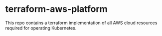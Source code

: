# terraform-aws-platform

This repo contains a terraform implementation of all AWS cloud resources
required for operating Kubernetes.
